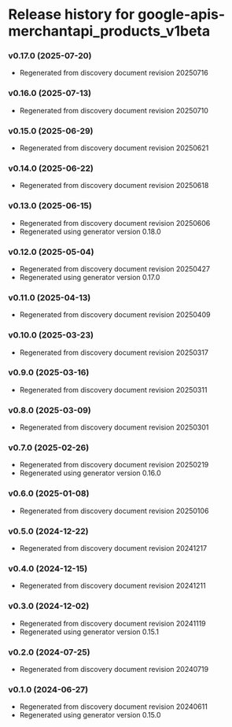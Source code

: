 # Release history for google-apis-merchantapi_products_v1beta

### v0.17.0 (2025-07-20)

* Regenerated from discovery document revision 20250716

### v0.16.0 (2025-07-13)

* Regenerated from discovery document revision 20250710

### v0.15.0 (2025-06-29)

* Regenerated from discovery document revision 20250621

### v0.14.0 (2025-06-22)

* Regenerated from discovery document revision 20250618

### v0.13.0 (2025-06-15)

* Regenerated from discovery document revision 20250606
* Regenerated using generator version 0.18.0

### v0.12.0 (2025-05-04)

* Regenerated from discovery document revision 20250427
* Regenerated using generator version 0.17.0

### v0.11.0 (2025-04-13)

* Regenerated from discovery document revision 20250409

### v0.10.0 (2025-03-23)

* Regenerated from discovery document revision 20250317

### v0.9.0 (2025-03-16)

* Regenerated from discovery document revision 20250311

### v0.8.0 (2025-03-09)

* Regenerated from discovery document revision 20250301

### v0.7.0 (2025-02-26)

* Regenerated from discovery document revision 20250219
* Regenerated using generator version 0.16.0

### v0.6.0 (2025-01-08)

* Regenerated from discovery document revision 20250106

### v0.5.0 (2024-12-22)

* Regenerated from discovery document revision 20241217

### v0.4.0 (2024-12-15)

* Regenerated from discovery document revision 20241211

### v0.3.0 (2024-12-02)

* Regenerated from discovery document revision 20241119
* Regenerated using generator version 0.15.1

### v0.2.0 (2024-07-25)

* Regenerated from discovery document revision 20240719

### v0.1.0 (2024-06-27)

* Regenerated from discovery document revision 20240611
* Regenerated using generator version 0.15.0

